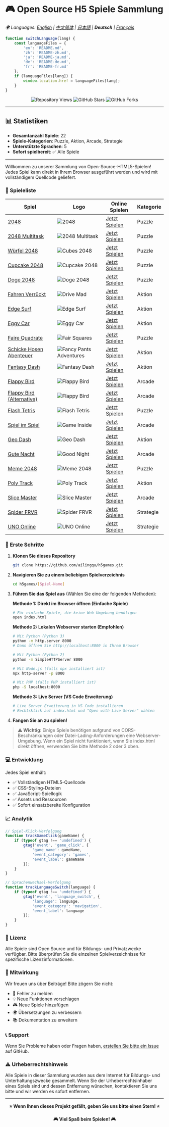 # 🎮 Open Source H5 Spiele Sammlung

*🌍 Languages: [English](README.md) | [中文简体](README-zh.md) | [日本語](README-ja.md) | **Deutsch** | [Français](README-fr.md)*

<!-- Sprachenwechsel-Script -->
```javascript
function switchLanguage(lang) {
    const languageFiles = {
        'en': 'README.md',
        'zh': 'README-zh.md',
        'ja': 'README-ja.md',
        'de': 'README-de.md',
        'fr': 'README-fr.md'
    };
    if (languageFiles[lang]) {
        window.location.href = languageFiles[lang];
    }
}
```

<!-- Statistik-Zähler -->
<div align="center">
    <img src="https://komarev.com/ghpvc/?username=ailingqu&label=Repository%20Aufrufe&color=0e75b6&style=flat" alt="Repository Views" />
    <img src="https://img.shields.io/github/stars/ailingqu/h5games?style=social" alt="GitHub Stars" />
    <img src="https://img.shields.io/github/forks/ailingqu/h5games?style=social" alt="GitHub Forks" />
</div>

---

## 📊 Statistiken

- **Gesamtanzahl Spiele**: 22
- **Spiele-Kategorien**: Puzzle, Aktion, Arcade, Strategie
- **Unterstützte Sprachen**: 5
- **Sofort spielbereit**: ✅ Alle Spiele

---

Willkommen zu unserer Sammlung von Open-Source-HTML5-Spielen! Jedes Spiel kann direkt in Ihrem Browser ausgeführt werden und wird mit vollständigem Quellcode geliefert.

### 🎯 Spieleliste

| Spiel | Logo | Online Spielen | Kategorie |
|-------|------|----------------|-----------|
| [2048](./2048/) | ![2048](./2048/cover.png) | [Jetzt Spielen](https://cubes-2048.io/games/2048) | Puzzle |
| [2048 Multitask](./2048-Multitask/) | ![2048 Multitask](./2048-Multitask/cover.png) | [Jetzt Spielen](https://cubes-2048.io/games/2048-Multitask) | Puzzle |
| [Würfel 2048](./cubes-2048/) | ![Cubes 2048](./cubes-2048/cover.png) | [Jetzt Spielen](https://cubes-2048.io/games/cubes-2048) | Puzzle |
| [Cupcake 2048](./Cupcake-2048/) | ![Cupcake 2048](./Cupcake-2048/cover.png) | [Jetzt Spielen](https://cubes-2048.io/games/Cupcake-2048) | Puzzle |
| [Doge 2048](./Doge-2048/) | ![Doge 2048](./Doge-2048/cover.png) | [Jetzt Spielen](https://cubes-2048.io/games/Doge-2048) | Puzzle |
| [Fahren Verrückt](./Drive-Mad/) | ![Drive Mad](./Drive-Mad/cover.png) | [Jetzt Spielen](https://cubes-2048.io/games/Drive-Mad) | Aktion |
| [Edge Surf](./Edge-Surf/) | ![Edge Surf](./Edge-Surf/cover.png) | [Jetzt Spielen](https://cubes-2048.io/games/Edge-Surf) | Aktion |
| [Eggy Car](./Eggy-Car/) | ![Eggy Car](./Eggy-Car/cover.png) | [Jetzt Spielen](https://cubes-2048.io/games/Eggy-Car) | Aktion |
| [Faire Quadrate](./Fair-Squares/) | ![Fair Squares](./Fair-Squares/cover.png) | [Jetzt Spielen](https://cubes-2048.io/games/Fair-Squares) | Puzzle |
| [Schicke Hosen Abenteuer](./Fancy-Pants-Adventures/) | ![Fancy Pants Adventures](./Fancy-Pants-Adventures/cover.png) | [Jetzt Spielen](https://cubes-2048.io/games/Fancy-Pants-Adventures) | Aktion |
| [Fantasy Dash](./Fantasy-Dash/) | ![Fantasy Dash](./Fantasy-Dash/cover.png) | [Jetzt Spielen](https://cubes-2048.io/games/Fantasy-Dash) | Aktion |
| [Flappy Bird](./Flappy-Bird/) | ![Flappy Bird](./Flappy-Bird/cover.png) | [Jetzt Spielen](https://cubes-2048.io/games/Flappy-Bird) | Arcade |
| [Flappy Bird (Alternative)](./FlappyBird/) | ![Flappy Bird](./FlappyBird/cover.png) | [Jetzt Spielen](https://cubes-2048.io/games/FlappyBird) | Arcade |
| [Flash Tetris](./Flash-Tetris/) | ![Flash Tetris](./Flash-Tetris/cover.png) | [Jetzt Spielen](https://cubes-2048.io/games/Flash-Tetris) | Puzzle |
| [Spiel im Spiel](./Game-Inside/) | ![Game Inside](./Game-Inside/cover.png) | [Jetzt Spielen](https://cubes-2048.io/games/Game-Inside) | Arcade |
| [Geo Dash](./GeoDash/) | ![Geo Dash](./GeoDash/cover.png) | [Jetzt Spielen](https://cubes-2048.io/games/GeoDash) | Aktion |
| [Gute Nacht](./Goodnight/) | ![Good Night](./Goodnight/cover.png) | [Jetzt Spielen](https://cubes-2048.io/games/Goodnight) | Arcade |
| [Meme 2048](./Meme-2048/) | ![Meme 2048](./Meme-2048/cover.png) | [Jetzt Spielen](https://cubes-2048.io/games/Meme-2048) | Puzzle |
| [Poly Track](./polytrack/) | ![Poly Track](./polytrack/cover.png) | [Jetzt Spielen](https://cubes-2048.io/games/polytrack) | Aktion |
| [Slice Master](./slicemaster/) | ![Slice Master](./slicemaster/cover.png) | [Jetzt Spielen](https://cubes-2048.io/games/slicemaster) | Arcade |
| [Spider FRVR](./spiderfrvr/) | ![Spider FRVR](./spiderfrvr/cover.png) | [Jetzt Spielen](https://cubes-2048.io/games/spiderfrvr) | Strategie |
| [UNO Online](./unoonline/) | ![UNO Online](./unoonline/cover.png) | [Jetzt Spielen](https://cubes-2048.io/games/unoonline) | Strategie |

### 🚀 Erste Schritte

1. **Klonen Sie dieses Repository**
   ```bash
   git clone https://github.com/ailingqu/h5games.git
   ```

2. **Navigieren Sie zu einem beliebigen Spielverzeichnis**
   ```bash
   cd h5games/[Spiel-Name]
   ```

3. **Führen Sie das Spiel aus** (Wählen Sie eine der folgenden Methoden):

   **Methode 1: Direkt im Browser öffnen (Einfache Spiele)**
   ```bash
   # Für einfache Spiele, die keine Web-Umgebung benötigen
   open index.html
   ```

   **Methode 2: Lokalen Webserver starten (Empfohlen)**
   ```bash
   # Mit Python (Python 3)
   python -m http.server 8000
   # Dann öffnen Sie http://localhost:8000 in Ihrem Browser
   
   # Mit Python (Python 2)
   python -m SimpleHTTPServer 8000
   
   # Mit Node.js (falls npx installiert ist)
   npx http-server -p 8000
   
   # Mit PHP (falls PHP installiert ist)
   php -S localhost:8000
   ```

   **Methode 3: Live Server (VS Code Erweiterung)**
   ```bash
   # Live Server Erweiterung in VS Code installieren
   # Rechtsklick auf index.html und "Open with Live Server" wählen
   ```

4. **Fangen Sie an zu spielen!**

> **⚠️ Wichtig**: Einige Spiele benötigen aufgrund von CORS-Beschränkungen oder Datei-Lading-Anforderungen eine Webserver-Umgebung. Wenn ein Spiel nicht funktioniert, wenn Sie index.html direkt öffnen, verwenden Sie bitte Methode 2 oder 3 oben.

### 💻 Entwicklung

Jedes Spiel enthält:
- ✅ Vollständigen HTML5-Quellcode
- ✅ CSS-Styling-Dateien
- ✅ JavaScript-Spiellogik
- ✅ Assets und Ressourcen
- ✅ Sofort einsatzbereite Konfiguration

### 📈 Analytik

<!-- Spiel-Analytik -->
```javascript
// Spiel-Klick-Verfolgung
function trackGameClick(gameName) {
    if (typeof gtag !== 'undefined') {
        gtag('event', 'game_click', {
            'game_name': gameName,
            'event_category': 'games',
            'event_label': gameName
        });
    }
}

// Sprachenwechsel-Verfolgung
function trackLanguageSwitch(language) {
    if (typeof gtag !== 'undefined') {
        gtag('event', 'language_switch', {
            'language': language,
            'event_category': 'navigation',
            'event_label': language
        });
    }
}
```

### 📜 Lizenz

Alle Spiele sind Open Source und für Bildungs- und Privatzwecke verfügbar. Bitte überprüfen Sie die einzelnen Spielverzeichnisse für spezifische Lizenzinformationen.

### 🤝 Mitwirkung

Wir freuen uns über Beiträge! Bitte zögern Sie nicht:
- 🐛 Fehler zu melden
- 💡 Neue Funktionen vorschlagen
- 🎮 Neue Spiele hinzufügen
- 🌍 Übersetzungen zu verbessern
- 📚 Dokumentation zu erweitern

### 📞 Support

Wenn Sie Probleme haben oder Fragen haben, [erstellen Sie bitte ein Issue](https://github.com/ailingqu/h5games/issues) auf GitHub.

### ⚠️ Urheberrechtshinweis

Alle Spiele in dieser Sammlung wurden aus dem Internet für Bildungs- und Unterhaltungszwecke gesammelt. Wenn Sie der Urheberrechtsinhaber eines Spiels sind und dessen Entfernung wünschen, kontaktieren Sie uns bitte und wir werden es sofort entfernen.

---

<div align="center">
    <strong>⭐ Wenn Ihnen dieses Projekt gefällt, geben Sie uns bitte einen Stern! ⭐</strong>
    <br><br>
    <strong>🎮 Viel Spaß beim Spielen! 🎮</strong>
</div> 
